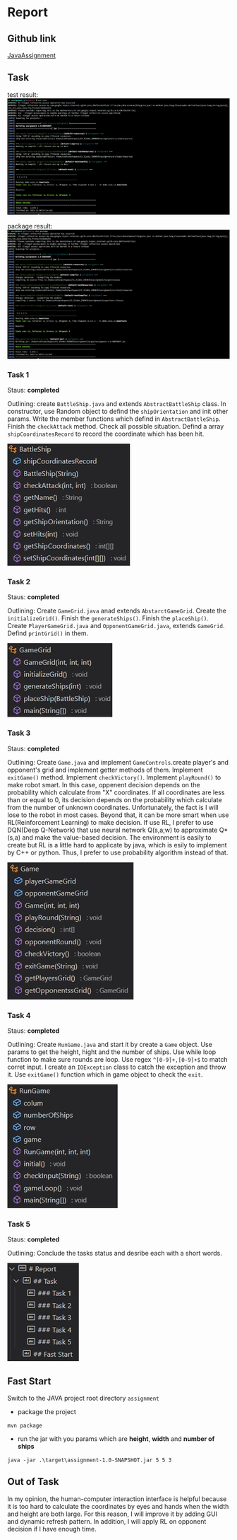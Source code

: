 # Report

## Github link

[JavaAssignment](https://github.com/FaterYU/JavaAssignment)

## Task

test result:
![test](img/test.jpg)

package result:
![package](img/package.jpg)

### Task 1

Staus: **completed**

Outlining: create `BattleShip.java` and extends `AbstractBattleShip` class. In constructor, use Random object to defind the `shipOrientation` and init other params. Write the member functions which defind in `AbstractBattleShip`. Finish the `checkAttack` method. Check all possible situation. Defind a array `shipCoordinatesRecord` to record the coordinate which has been hit.

![BattleShip](/img/BattleShip.jpg)

### Task 2

Staus: **completed**

Outlining: Create `GameGrid.java` anad extends `AbstarctGameGrid`. Create the `initializeGrid()`. Finish the `generateShips()`. Finish the `placeShip()`. Create `PlayerGameGrid.java` and `OpponentGameGrid.java`, extends `GameGrid`. Defind `printGrid()` in them.

![GameGrid](/img/GameGrid.jpg)

### Task 3

Staus: **completed**

Outlining: Create `Game.java` and implement `GameControls`.create player's and opponent's grid and implement getter methods of them. Implement `exitGame()` method. Implement `checkVictory()`. Implement `playRound()` to make robot smart. In this case, oppenent decision depends on the probability which calculate from "X" coordinates. If all coordinates are less than or equal to 0, its decision depends on the probability which calculate from the number of unknown coordinates. Unfortunately, the fact is I will lose to the robot in most cases. Beyond that, it can be more smart when use RL(Reinforcement Learning) to make decision. If use RL, I prefer to use DQN(Deep Q-Network) that use neural network Q(s,a;w) to approximate Q*(s,a) and make the value-based decision. The environment is easily to create but RL is a little hard to applicate by java, which is esily to implement by C++ or python. Thus, I prefer to use probability algorithm instead of that.

![Game](/img/Game.jpg)

### Task 4

Staus: **completed**

Outlining: Create `RunGame.java` and start it by create a `Game` object. Use params to get the height, hight and the number of ships. Use while loop function to make sure rounds are loop. Use regex `^[0-9]+,[0-9]+$` to match corret input. I create an `IOException` class to catch the exception and throw it. Use `exitGame()` function which in game object to check the `exit`.

![RunGame](/img/RunGame.jpg)

### Task 5

Staus: **completed**

Outlining: Conclude the tasks status and desribe each with a short words.

![Report](/img/Report.jpg)

## Fast Start

Switch to the JAVA project root directory `assignment`

- package the project

```shell
mvn package
```

- run the jar with you params which are **height**, **width** and **number of ships**

```shell
java -jar .\target\assignment-1.0-SNAPSHOT.jar 5 5 3
```

## Out of Task

In my opinion, the human-computer interaction interface is helpful because it is too hard to calculate the coordinates by eyes and hands when the width and height are both large. For this reason, I will improve it by adding GUI and dynamic refresh pattern. In addition, I will apply RL on opponent decision if I have enough time. 